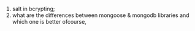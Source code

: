 1. salt in bcrypting;
2. what are the differences between mongoose & mongodb libraries and which one is better ofcourse,
